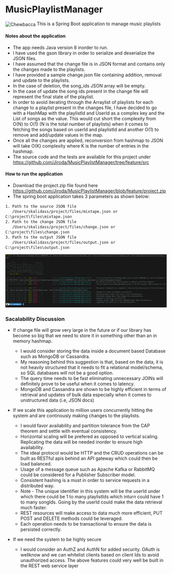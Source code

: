 # MusicPlaylistManager
<img src="https://i.imgur.com/6bI3R7z.jpg" alt="Chewbacca" width="40" height="40" align="center"/> This is a Spring Boot application to manage music playlists

####  Notes about the application
* The app needs Java version 8 inorder to run.
* I have used the gson library in order to serialize and deserialize the JSON files.
* I have assumed that the change file is in JSON format and contains only the changes made to the playlists.
* I have provided a sample change.json file containing addition, removal and update to the playlists. 
* In the case of deletion, the song_ids JSON array will be empty.
* In the case of update the song ids present in the change file will represent the final state of the playlist.
* In order to avoid iterating through the Arraylist of playlists for each change to a playlist present in the changes file, 
  I have decided to go with a HashMap with the playlistId and UserId as a complex key and the List of songs as the value. 
  This would cut short the complexity from O(N) to O(1) (N is the total number of playlists) when it comes to fetching the songs based on userId and playlistId 
  and another O(1) to remove and add/update values in the map.
* Once all the changes are applied, reconversion from hashmap to JSON will take O(K) complexity where K is the number of entries in the hashmap.
* The source code and the tests are available for this project under https://github.com/Jiroda/MusicPlaylistManager/tree/feature/src

####  How to run the application
* Download the project.zip file found here https://github.com/Jiroda/MusicPlaylistManager/blob/feature/project.zip
* The spring boot application takes 3 parameters as shown below:
```
1. Path to the source JSON file 
   /Users/skalidass/project/files/mixtape.json or C:\project\files\mixtape.json
2. Path to the change JSON file 
   /Users/skalidass/project/files/change.json or C:\project\files\change.json
3. Path to the output JSON file
   /Users/skalidass/project/files/output.json or C:\project\files\output.json
```
![how to run jar](https://github.com/Jiroda/MusicPlaylistManager/blob/feature/run-jar.png)

### Sacalability Discussion
* If change file will grow very large in the future or if our library has become so big that we need to store it in something other than an in memory hashmap.
  * I would consider storing the data inside a document based Database such as MongoDB or Cassandra.
  * My reasoning behind this suggestion is that, based on the data, it is not heavily structured that it needs to fit a relational model/schema, so SQL databases will not 
    be a good option. 
  * The query time needs to be fast eliminating unnecessary JOINs will definitely prove to be useful when it comes to latency.
  * MongoDB and Cassandra are shown to be highly efficient in terms of retrieval and updates of bulk data especially when it comes to unstructured data (i.e, JSON docs)

* If we scale this application to million users concurrently hitting the system and are continously making changes to the playlists.
  * I would favor availability and partition tolerance from the CAP theorem and settle with eventual consistency.
  * Horizontal scaling will be prefered as opposed to vertical scaling. Replicating the data will be needed inorder to ensure high availability.
  * The ideal protocol would be HTTP and the CRUD operations can be built as RESTful apis behind an API gateway which could then be load balanced.
  * Usage of a message queue such as Apache Kafka or RabbitMQ could be considered for a Publisher Subscriber model.
  * Consistent hashing is a must in order to service requests in a distributed way.
  * Note - The unique identifier in this system will be the userId under which there could be 1 to many playlistIds which inturn could have 1 to many songIds.
    Going by the userId could make the data retrieval much faster.
  * REST resources will make access to data much more efficient, PUT POST and DELETE methods could be leveraged.
  * Each operation needs to be transactional to ensure the data is persisted correctly.

* If we need the system to be highly secure
  * I would consider an AuthZ and AuthN for added security. OAuth is wellknow and we can whitelist clients based on client Ids to avoid unauthorized access.
    The above features could very well be built in the REST web service layer
